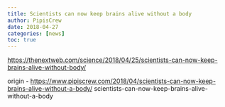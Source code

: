 ```yaml
---
title: Scientists can now keep brains alive without a body
author: PipisCrew
date: 2018-04-27
categories: [news]
toc: true
---
```


https://thenextweb.com/science/2018/04/25/scientists-can-now-keep-brains-alive-without-body/

origin - https://www.pipiscrew.com/2018/04/scientists-can-now-keep-brains-alive-without-a-body/ scientists-can-now-keep-brains-alive-without-a-body